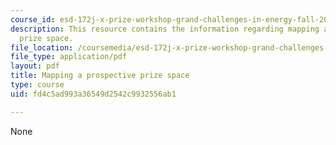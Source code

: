 ```yaml
---
course_id: esd-172j-x-prize-workshop-grand-challenges-in-energy-fall-2009
description: This resource contains the information regarding mapping a prospective
  prize space.
file_location: /coursemedia/esd-172j-x-prize-workshop-grand-challenges-in-energy-fall-2009/fd4c5ad993a36549d2542c9932556ab1_MITESD_172JF09_Lec10.pdf
file_type: application/pdf
layout: pdf
title: Mapping a prospective prize space
type: course
uid: fd4c5ad993a36549d2542c9932556ab1

---
```

None